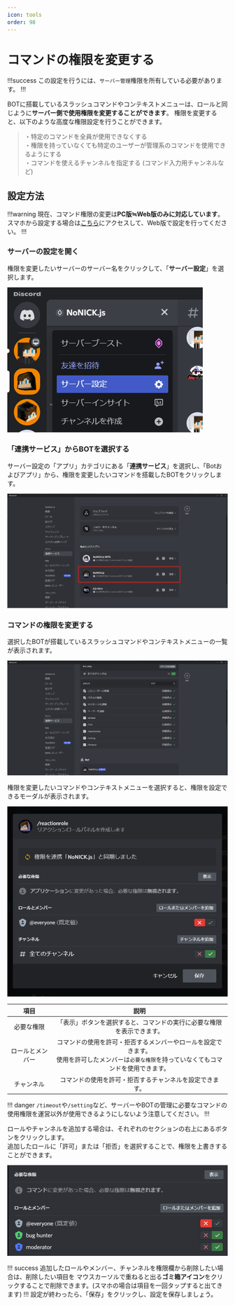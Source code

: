 ```yaml
---
icon: tools
order: 98
---
```


# コマンドの権限を変更する

!!!success
この設定を行うには、`サーバー管理`権限を所有している必要があります。
!!!

BOTに搭載しているスラッシュコマンドやコンテキストメニューは、ロールと同じように**サーバー側で使用権限を変更することができます**。
権限を変更すると、以下のような高度な権限設定を行うことができます。

> ・特定のコマンドを全員が使用できなくする  
> ・権限を持っていなくても特定のユーザーが管理系のコマンドを使用できるようにする  
> ・コマンドを使えるチャンネルを指定する (コマンド入力用チャンネルなど)  

## 設定方法

!!!warning
現在、コマンド権限の変更は**PC版≒Web版のみに対応しています**。
スマホから設定する場合は[こちら](https://discord.com/login)にアクセスして、Web版で設定を行ってください。
!!!

### サーバーの設定を開く
権限を変更したいサーバーのサーバー名をクリックして、「**サーバー設定**」を選択します。

![](/static/tutorial/permission/1.png)

### 「連携サービス」からBOTを選択する
サーバー設定の「アプリ」カテゴリにある「**連携サービス**」を選択し、「Botおよびアプリ」から、権限を変更したいコマンドを搭載したBOTをクリックします。

![](/static/tutorial/permission/2.png)

### コマンドの権限を変更する
選択したBOTが搭載しているスラッシュコマンドやコンテキストメニューの一覧が表示されます。

![](/static/tutorial/permission/3.png)

権限を変更したいコマンドやコンテキストメニューを選択すると、権限を設定できるモーダルが表示されます。

![](/static/tutorial/permission/4.png)

項目 | 説明
:---: | :---:
必要な権限 | 「表示」ボタンを選択すると、コマンドの実行に必要な権限を表示できます。
ロールとメンバー | コマンドの使用を許可・拒否するメンバーやロールを設定できます。<br>使用を許可したメンバーは`必要な権限`を持っていなくてもコマンドを使用できます。
チャンネル | コマンドの使用を許可・拒否するチャンネルを設定できます。

!!! danger
`/timeout`や`/setting`など、サーバーやBOTの管理に必要なコマンドの使用権限を運営以外が使用できるようにしないよう注意してください。
!!!

ロールやチャンネルを追加する場合は、それぞれのセクションの右上にあるボタンをクリックします。  
追加したロールに「許可」または「拒否」を選択することで、権限を上書きすることができます。

![](/static/tutorial/permission/5.png)

!!! success
追加したロールやメンバー、チャンネルを権限欄から削除したい場合は、削除したい項目を
マウスカーソルで重ねると出る**ゴミ箱アイコン**をクリックすることで削除できます。(スマホの場合は項目を一回タップすると出てきます)
!!!
設定が終わったら、「保存」をクリックし、設定を保存しましょう。